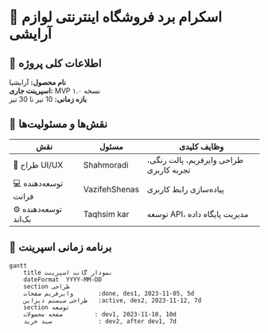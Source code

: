 # 🧴 اسکرام برد فروشگاه اینترنتی لوازم آرایشی  

## 🎯 اطلاعات کلی پروژه  
**نام محصول:** آرایشیا  
**اسپرینت جاری:** MVP نسخه ۱.۰  
**بازه زمانی:** 10 تیر تا 30 تیر   

## 👥 نقش‌ها و مسئولیت‌ها  
| نقش | مسئول | وظایف کلیدی |  
|------|--------|--------------|  
| 🎨 طراح UI/UX | Shahmoradi | طراحی وایرفریم، پالت رنگی، تجربه کاربری |  
| 💻 توسعه‌دهنده فرانت | VazifehShenas | پیاده‌سازی رابط کاربری |  
| ⚙️ توسعه‌دهنده بک‌اند | Taqhsim kar | توسعه API، مدیریت پایگاه داده |  

## 📅 برنامه زمانی اسپرینت  
```mermaid  
gantt  
    title نمودار گانت اسپرینت  
    dateFormat  YYYY-MM-DD  
    section طراحی  
    وایرفریم صفحات       :done, des1, 2023-11-05, 5d  
    طراحی سیستم دیزاین   :active, des2, 2023-11-12, 7d  
    section توسعه  
    صفحه محصولات         : dev1, 2023-11-10, 10d  
    سبد خرید             : dev2, after dev1, 7d  
